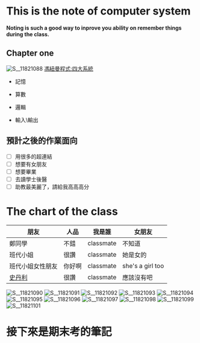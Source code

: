 # This is the note of computer system
**Noting is such a good way to inprove you ability on remember things during the class.**
## Chapter one 
![S__11821088](https://user-images.githubusercontent.com/93903961/142815150-d93cbdc6-b2db-4d93-82ae-7d6dc6f96447.jpg)
[馮紐曼程式:四大系統](https://zh.wikipedia.org/wiki/%E5%86%AF%C2%B7%E8%AF%BA%E4%BC%8A%E6%9B%BC%E7%BB%93%E6%9E%84)

- 記憶

- 算數

- 邏輯
 
- 輸入\輸出 

## 預計之後的作業面向

- [ ] 用很多的超連結
- [ ] 想要有女朋友
- [ ] 想要畢業
- [ ] 去讀學士後醫
- [ ] 助教最美麗了，請給我高高高分

# The chart of the class
|朋友| 人品| 我是誰 | 女朋友 |
----------|-------|------|-------|
|鄭同學| 不錯 | classmate | 不知道  |
|班代小姐|很讚 |classmate| 她是女的   |
|班代小姐女性朋友|你好啊 |classmate | she's a girl too   |
|[史丹利](https://www.youtube.com/watch?v=mLDazwuh3JQ)|很讚 |classmate| 應該沒有吧   |


![S__11821090](https://user-images.githubusercontent.com/93903961/142815195-695f78d3-4312-4316-8150-464cb0f9bf8a.jpg)
![S__11821091](https://user-images.githubusercontent.com/93903961/142815210-bffc42ad-a510-465c-9e2b-4a95097c3f74.jpg)
![S__11821092](https://user-images.githubusercontent.com/93903961/142815224-51c1e025-9042-41c6-88f1-f9946654381c.jpg)
![S__11821093](https://user-images.githubusercontent.com/93903961/142815238-7c33edba-6c3c-4732-9085-7545b58eb652.jpg)
![S__11821094](https://user-images.githubusercontent.com/93903961/142815249-7fd61ac4-8969-4f95-971b-7ba0a3d565a1.jpg)
![S__11821095](https://user-images.githubusercontent.com/93903961/142815263-5a80112d-e139-4229-86ff-fe0d99459e62.jpg)
![S__11821096](https://user-images.githubusercontent.com/93903961/142815284-8a3ad09e-5c12-4468-be17-6d307a04f078.jpg)
![S__11821097](https://user-images.githubusercontent.com/93903961/142815297-82e1ccb3-c113-4fb9-9021-d1cbae907745.jpg)
![S__11821098](https://user-images.githubusercontent.com/93903961/142815310-5db56be7-e13d-45f5-8991-950e252305e8.jpg)
![S__11821099](https://user-images.githubusercontent.com/93903961/142815321-9c3f2d55-4462-4033-add7-15aa959f7119.jpg)
![S__11821101](https://user-images.githubusercontent.com/93903961/142815336-09cdef2a-c557-4fa2-9fb6-b14cf34effa8.jpg)
# 接下來是期末考的筆記

